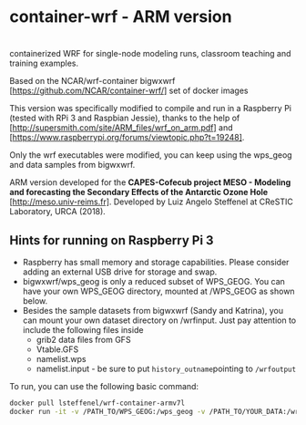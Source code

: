 # container-wrf - ARM version
#
containerized WRF for single-node modeling runs, classroom teaching and training examples.

Based on the NCAR/wrf-container bigwxwrf [https://github.com/NCAR/container-wrf/] set of docker images

This version was specifically modified to compile and run in a Raspberry Pi (tested with RPi 3 and Raspbian Jessie), thanks to the help of [http://supersmith.com/site/ARM_files/wrf_on_arm.pdf] and [https://www.raspberrypi.org/forums/viewtopic.php?t=19248].

Only the wrf executables were modified, you can keep using the wps_geog and data samples from bigwxwrf.

ARM version developed for the **CAPES-Cofecub project MESO - Modeling and forecasting the Secondary Effects of the Antarctic Ozone Hole** [http://meso.univ-reims.fr]. Developed by Luiz Angelo Steffenel at CReSTIC Laboratory, URCA (2018).


## Hints for running on Raspberry Pi 3

* Raspberry has small memory and storage capabilities. Please consider adding an external USB drive for storage and swap.
* bigwxwrf/wps_geog is only a reduced subset of WPS_GEOG. You can have your own WPS_GEOG directory, mounted at /WPS_GEOG as shown below.
* Besides the sample datasets from bigwxwrf (Sandy and Katrina), you can mount your own dataset directory on /wrfinput. Just pay attention to include the following files inside
  * grib2 data files from GFS
  * Vtable.GFS
  * namelist.wps
  * namelist.input - be sure to put ``history_outname``pointing to ``/wrfoutput``
 
To run, you can use the following basic command:

```sh
docker pull lsteffenel/wrf-container-armv7l
docker run -it -v /PATH_TO/WPS_GEOG:/wps_geog -v /PATH_TO/YOUR_DATA:/wrfinput -v /PATH_TO/WRFOUTPUT:/wrfoutput wrf-container-armv7l /wrf/run-wrf
```
